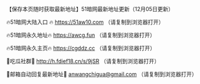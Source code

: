 【保存本页随时获取最新地址】51暗网最新地址更新（12月05日更新）

🔥51暗网大陆入口 🔥 https://51aw10.com （请复制到浏览器打开）

🔥51暗网永久地址🔥  https://awcg.fun （请复制到浏览器打开）

🔥51暗网永久主页🔥  https://cgddz.cc （请复制到浏览器打开）

💋吃瓜社群💋  http://h.fdief18.cn/s/9jSR （请复制到浏览器打开）

💋邮箱自动回复最新地址💋 anwangchigua@gmail.com （请复制到浏览器打开）
